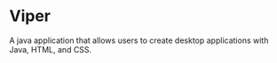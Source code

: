 # Viper
A java application that allows users to create desktop applications with Java, HTML, and CSS. 
